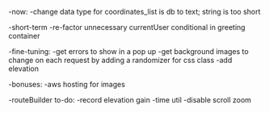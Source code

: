 -now:
  -change data type for coordinates_list is db to text; string is too short

-short-term
  -re-factor unnecessary currentUser conditional in greeting container


-fine-tuning:
  -get errors to show in a pop up
  -get background images to change on each request by adding a randomizer for css class
  -add elevation

-bonuses:
  -aws hosting for images

-routeBuilder to-do:
  -record elevation gain
  -time util
  -disable scroll zoom
